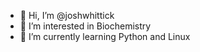 - 👋 Hi, I’m @joshwhittick
- 👀 I’m interested in Biochemistry
- 🌱 I’m currently learning Python and Linux

<!---
joshwhittick/joshwhittick is a ✨ special ✨ repository because its `README.md` (this file) appears on your GitHub profile.
You can click the Preview link to take a look at your changes.
--->
